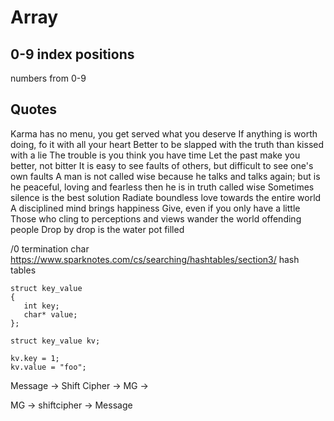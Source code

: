 # Array 
## 0-9 index positions
numbers from 0-9

## Quotes
Karma has no menu, you get served what you deserve
If anything is worth doing, fo it with all your heart
Better to be slapped with the truth than kissed with a lie
The trouble is you think you have time
Let the past make you better, not bitter
It is easy to see faults of others, but difficult to see one's own faults
A man is not called wise because he talks and talks again; but is he peaceful, loving and fearless then he is in truth called wise
Sometimes silence is the best solution
Radiate boundless love towards the entire world
A disciplined mind brings happiness
Give, even if you only have a little
Those who cling to perceptions and views wander the world offending people
Drop by drop is the water pot filled

/0 termination char
https://www.sparknotes.com/cs/searching/hashtables/section3/
hash tables

```
struct key_value
{
   int key;
   char* value;
};

struct key_value kv;

kv.key = 1;
kv.value = "foo";
```


Message -> Shift Cipher -> MG ->

MG -> shiftcipher -> Message